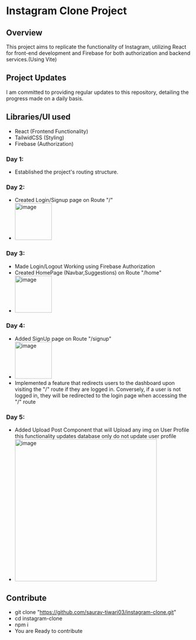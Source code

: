 # Instagram Clone Project

## Overview
This project aims to replicate the functionality of Instagram, utilizing React for front-end development and Firebase for both authorization and backend services.(Using Vite)

## Project Updates
I am committed to providing regular updates to this repository, detailing the progress made on a daily basis.

## Libraries/UI used
  - React (Frontend Functionality)
  - TailwidCSS (Styling)
  - Firebase (Authorization)

### Day 1:
 - Established the project's routing structure.
  
### Day 2:
  - Created Login/Signup page on Route "/"
  - <img width="100" alt="image" src="https://github.com/saurav-tiwari03/instagram-clone/assets/116860218/f7e0b9a5-9372-469f-a4f4-cdf9011ec46e">
### Day 3:
  - Made Login/Logout Working using Firebase Authorization
  - Created HomePage (Navbar,Suggestions) on Route "/home"
  - <img width="100" alt="image" src="https://github.com/saurav-tiwari03/instagram-clone/assets/116860218/89c2d0af-e82d-4c4a-96c1-465134f2d400">
### Day 4:
  - Added SignUp page on Route "/signup"
  - <img width="100" alt="image" src="https://github.com/saurav-tiwari03/instagram-clone/assets/116860218/b1fb26e9-d08e-4326-97e2-26fe169282ad">
  - Implemented a feature that redirects users to the dashboard upon visiting the "/" route if they are logged in. Conversely, if a user is not logged in, they will be redirected to the login page when accessing the "/" route

### Day 5:
  - Added Upload Post Component that will Upload any img on User Profile this functionality updates database only do not update user profile
  - <img width="385" alt="image" src="https://github.com/saurav-tiwari03/instagram-clone/assets/116860218/bf35b705-6698-4e5e-a4db-56df88906bc1">

## Contribute 
  - git clone "https://github.com/saurav-tiwari03/instagram-clone.git"
  - cd instagram-clone
  - npm i
  - You are Ready to contribute
